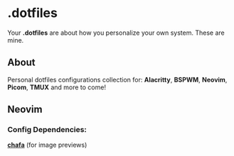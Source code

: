 # .dotfiles

Your **.dotfiles** are about how you personalize your own system. These are mine.

## About

Personal dotfiles configurations collection for: **Alacritty**, **BSPWM**, **Neovim**, **Picom**, **TMUX** and more to come!

## Neovim

### Config Dependencies:

**[chafa](https://github.com/hpjansson/chafa)** (for image previews)
